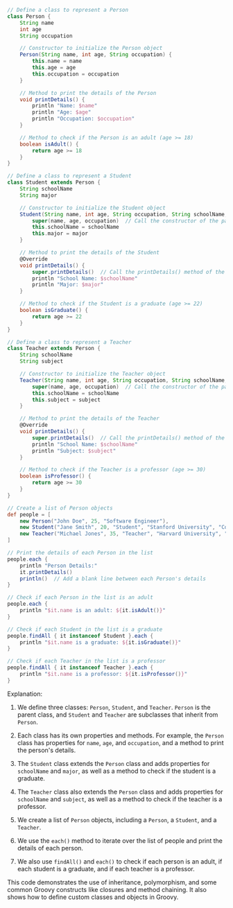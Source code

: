 ```groovy
// Define a class to represent a Person
class Person {
    String name
    int age
    String occupation

    // Constructor to initialize the Person object
    Person(String name, int age, String occupation) {
        this.name = name
        this.age = age
        this.occupation = occupation
    }

    // Method to print the details of the Person
    void printDetails() {
        println "Name: $name"
        println "Age: $age"
        println "Occupation: $occupation"
    }

    // Method to check if the Person is an adult (age >= 18)
    boolean isAdult() {
        return age >= 18
    }
}

// Define a class to represent a Student
class Student extends Person {
    String schoolName
    String major

    // Constructor to initialize the Student object
    Student(String name, int age, String occupation, String schoolName, String major) {
        super(name, age, occupation)  // Call the constructor of the parent class
        this.schoolName = schoolName
        this.major = major
    }

    // Method to print the details of the Student
    @Override
    void printDetails() {
        super.printDetails()  // Call the printDetails() method of the parent class
        println "School Name: $schoolName"
        println "Major: $major"
    }

    // Method to check if the Student is a graduate (age >= 22)
    boolean isGraduate() {
        return age >= 22
    }
}

// Define a class to represent a Teacher
class Teacher extends Person {
    String schoolName
    String subject

    // Constructor to initialize the Teacher object
    Teacher(String name, int age, String occupation, String schoolName, String subject) {
        super(name, age, occupation)  // Call the constructor of the parent class
        this.schoolName = schoolName
        this.subject = subject
    }

    // Method to print the details of the Teacher
    @Override
    void printDetails() {
        super.printDetails()  // Call the printDetails() method of the parent class
        println "School Name: $schoolName"
        println "Subject: $subject"
    }

    // Method to check if the Teacher is a professor (age >= 30)
    boolean isProfessor() {
        return age >= 30
    }
}

// Create a list of Person objects
def people = [
    new Person("John Doe", 25, "Software Engineer"),
    new Student("Jane Smith", 20, "Student", "Stanford University", "Computer Science"),
    new Teacher("Michael Jones", 35, "Teacher", "Harvard University", "Mathematics")
]

// Print the details of each Person in the list
people.each {
    println "Person Details:"
    it.printDetails()
    println()  // Add a blank line between each Person's details
}

// Check if each Person in the list is an adult
people.each {
    println "$it.name is an adult: ${it.isAdult()}"
}

// Check if each Student in the list is a graduate
people.findAll { it instanceof Student }.each {
    println "$it.name is a graduate: ${it.isGraduate()}"
}

// Check if each Teacher in the list is a professor
people.findAll { it instanceof Teacher }.each {
    println "$it.name is a professor: ${it.isProfessor()}"
}
```

Explanation:

1. We define three classes: `Person`, `Student`, and `Teacher`. `Person` is the parent class, and `Student` and `Teacher` are subclasses that inherit from `Person`.

2. Each class has its own properties and methods. For example, the `Person` class has properties for `name`, `age`, and `occupation`, and a method to print the person's details.

3. The `Student` class extends the `Person` class and adds properties for `schoolName` and `major`, as well as a method to check if the student is a graduate.

4. The `Teacher` class also extends the `Person` class and adds properties for `schoolName` and `subject`, as well as a method to check if the teacher is a professor.

5. We create a list of `Person` objects, including a `Person`, a `Student`, and a `Teacher`.

6. We use the `each()` method to iterate over the list of people and print the details of each person.

7. We also use `findAll()` and `each()` to check if each person is an adult, if each student is a graduate, and if each teacher is a professor.

This code demonstrates the use of inheritance, polymorphism, and some common Groovy constructs like closures and method chaining. It also shows how to define custom classes and objects in Groovy.